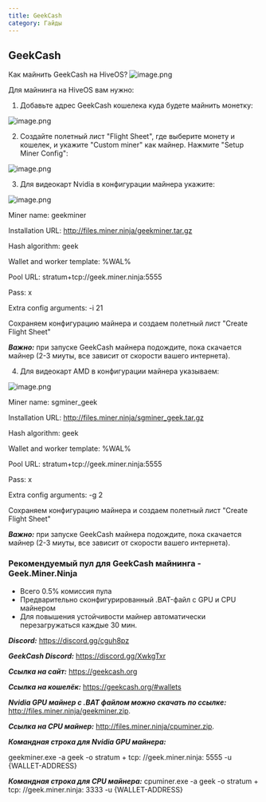 ```yaml
---
title: GeekCash
category: Гайды
---
```


## GeekCash
Как майнить GeekCash на HiveOS?
<img src="https://images.golos.io/DQmdua5LfZqEeuho8faPdsh2qt5WtzR57Yr9EXLnAY9L8bo/image.png" alt="image.png">

Для майнинга на HiveOS вам нужно:
1. Добавьте адрес GeekCash кошелека куда будете майнить монетку:
<img src="https://images.golos.io/DQmZworYwjUqAuhXi9pTqV5aiuZLxK2Cho5jMjdjagwvn9L/image.png" alt="image.png">

2. Создайте полетный лист "Flight Sheet", где выберите монету и кошелек, и укажите "Custom miner" как майнер. Нажмите "Setup Miner Config":
<img src="https://images.golos.io/DQmV2xvAt1FkDAGa5gG86aNU4Eit4JD5z8y3qYAwQ5Qvi7U/image.png" alt="image.png">

3. Для видеокарт Nvidia в конфигурации майнера укажите:
<img src="https://images.golos.io/DQmae8Gsror11SpLWAxPjdFcbMnJTxmE3bkE82HNZHFd3e6/image.png" alt="image.png">

Miner name: geekminer

Installation URL: http://files.miner.ninja/geekminer.tar.gz

Hash algorithm: geek

Wallet and worker template: %WAL%

Pool URL: stratum+tcp://geek.miner.ninja:5555

Pass: x

Extra config arguments: -i 21

Сохраняем конфигурацию майнера и создаем полетный лист "Create Flight Sheet"

***Важно:*** при запуске GeekCash майнера подождите, пока скачается майнер (2-3 миуты, все зависит от скорости вашего интернета).

4. Для видеокарт AMD в конфигурации майнера указываем:
<img src="https://images.golos.io/DQmTnMKg6E3TToA3cdsNPTX5DcbWoU33eygUkogBRqqcE3n/image.png" alt="image.png">

Miner name: sgminer_geek

Installation URL: http://files.miner.ninja/sgminer_geek.tar.gz

Hash algorithm: geek

Wallet and worker template: %WAL%

Pool URL: stratum+tcp://geek.miner.ninja:5555

Pass: x

Extra config arguments: -g 2

Сохраняем конфигурацию майнера и создаем полетный лист "Create Flight Sheet"

***Важно:*** при запуске GeekCash майнера подождите, пока скачается майнер (2-3 миуты, все зависит от скорости вашего интернета).

### Рекомендуемый пул для GeekCash майнинга - Geek.Miner.Ninja
- Всего 0.5% комиссия пула
- Предварительно сконфигурированный .BAT-файл с GPU и CPU майнером
- Для повышения устойчивости майнер автоматически перезагружаться каждые 30 мин.

***Discord:*** https://discord.gg/cguh8pz

***GeekCash Discord:*** https://discord.gg/XwkgTxr

***Ссылка на сайт:*** https://geekcash.org

***Ссылка на кошелёк:*** https://geekcash.org/#wallets

***Nvidia GPU майнер с .BAT файлом можно скачать по ссылке:*** http://files.miner.ninja/geekminer.zip.

***Ссылка на CPU майнер:*** http://files.miner.ninja/cpuminer.zip.

***Командная строка для Nvidia GPU майнера:***

geekminer.exe -a geek -o stratum + tcp: //geek.miner.ninja: 5555 -u {WALLET-ADDRESS}

***Командная строка для CPU майнера:***
cpuminer.exe -a geek -o stratum + tcp: //geek.miner.ninja: 3333 -u {WALLET-ADDRESS}
